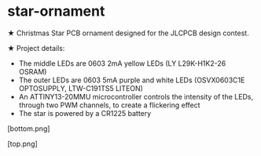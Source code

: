 # star-ornament

★ Christmas Star PCB ornament designed for the JLCPCB design contest.

★ Project details:
- The middle LEDs are 0603 2mA yellow LEDs (LY L29K-H1K2-26 OSRAM)
- The outer LEDs are 0603 5mA purple and white LEDs (OSVX0603C1E OPTOSUPPLY, LTW-C191TS5 LITEON)
- An ATTINY13-20MMU microcontroller controls the intensity of the LEDs, through two PWM channels, to create a flickering effect
- The star is powered by a CR1225 battery

[bottom.png]

[top.png]
